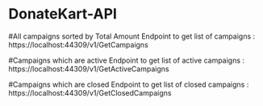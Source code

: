 # DonateKart-API

#All campaigns sorted by Total Amount
Endpoint to get list of campaigns : https://localhost:44309/v1/GetCampaigns

#Campaigns which are active
Endpoint to get list of active campaigns : https://localhost:44309/v1/GetActiveCampaigns

#Campaigns which are closed
Endpoint to get list of closed campaigns : https://localhost:44309/v1/GetClosedCampaigns
